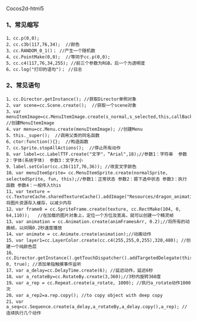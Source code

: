 Cocos2d-html5

### 1、常见缩写
	1、cc.p(0,0);
	2、cc.c3b(117,76,34);  //颜色
	3、cc.RANDOM_0_1()； //产生一个随机数
	4、cc.PointMake(0,0);  //等同于cc.p(0,0);
	5、cc.c4(117,76,34,255); //前三个参数为RGB，后一个为透明度
	6、cc.log("打印的语句")； //日志

### 2、常见语句
	1、cc.Director.getInstance(); //获取Director单例对象
	2、var scene=cc.Scene.create();  //获取一个scene对象
	3、var menuItemImage=cc.MenuItemImage.create(s_normal,s_selected,this,callBackFunc); //创建MenuItemImage
	4、var menu=cc.Menu.create(menuItemImage); //创建Menu
	5、this._super();  //调用父类的同名函数
	6、ctor:function(){};  //构造函数
	7、cc.Sprite.stopAllActions();  //停止所有动作
	8、var label=cc.LabelTTF.create("文字"，“Arial",18);//参数1：字符串  参数2：字体(系统字体)  参数3：文字大小
	9、label.setColor(cc.c3b(117,76,36)); //改变文字颜色
	10、var menuItemSprite= cc.MenuItemSprite.create(normalSprite, selectedSprite, fun, this);//参数1：正常状态 参数2：摁下选中状态 参数3：执行函数 参数4：一般传入this
	11、var texture = cc.TextureCache.sharedTextureCache().addImage("Resources/dragon_animation.png");//将图片资源存入缓存，以减少内存
	12、var frame0 = cc.SpriteFrame.create(texture, cc.RectMake(104, 0, 64,110));   //在加载的图片对象上，定位一个方位及宽高，就可以创建一个精灵帧
	13、var animation = cc.Animation.create(animFramesArr, 0.2);//将所有的动画帧，以间隔0.2秒速度播放
	14、var animate = cc.Animate.create(animation);//动画动作
	15、var layer1=cc.LayerColor.create(cc.c4(255,255,0,255),320,480); //创建一个纯颜色层
	16、cc.Director.getInstance().getTouchDispatcher().addTargetedDelegate(this, 0, true); //添加单指触摸事件监听
	17、var a_delay=cc.DelayTime.create(6); //延迟动作，延迟6秒
	18、var a_rotateBy=cc.RotateBy.create(3,360);//3秒内旋转360度
	19、var a_rep = cc.Repeat.create(a_rotate, 1000); //执行a_rotate动作1000次
	20、var a_rep2=a.rep.copy(); //to copy object with deep copy
	21、var a_seq=cc.Sequence.create(a_delay,a_rotateBy,a_delay.copy(),a_rep); //连续执行几个动作










